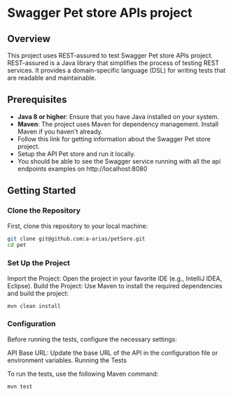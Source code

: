 # Swagger Pet store APIs project

## Overview

This project uses REST-assured to test  Swagger Pet store APIs project. REST-assured is a Java library that simplifies the process of testing REST services. It provides a domain-specific language (DSL) for writing tests that are readable and maintainable.

## Prerequisites

- **Java 8 or higher**: Ensure that you have Java installed on your system.
- **Maven**: The project uses Maven for dependency management. Install Maven if you haven't already.
- Follow this link for getting information about the Swagger Pet store project.
- Setup the API Pet store and run it locally.
- You should be able to see the Swagger service running with all the api endpoints examples on http://localhost:8080

## Getting Started

### Clone the Repository

First, clone this repository to your local machine:

```bash
git clone git@github.com:a-arias/petSore.git
cd pet
```

### Set Up the Project
Import the Project: Open the project in your favorite IDE (e.g., IntelliJ IDEA, Eclipse).
Build the Project: Use Maven to install the required dependencies and build the project:

```bash
mvn clean install
```

### Configuration

Before running the tests, configure the necessary settings:

API Base URL: Update the base URL of the API in the configuration file or environment variables.
Running the Tests

To run the tests, use the following Maven command:
```bash
mvn test
```
